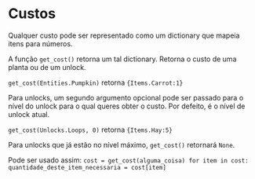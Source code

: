 # Custos
Qualquer custo pode ser representado como um dictionary que mapeia itens para números.

A função `get_cost()` retorna um tal dictionary. Retorna o custo de uma planta ou de um unlock.

`get_cost(Entities.Pumpkin)`
retorna `{Items.Carrot:1}`

Para unlocks, um segundo argumento opcional pode ser passado para o nível do unlock para o qual queres obter o custo. Por defeito, é o nível de unlock atual.

`get_cost(Unlocks.Loops, 0)`
retorna `{Items.Hay:5}`

Para unlocks que já estão no nível máximo, `get_cost()` retornará `None`.

Pode ser usado assim:
`cost = get_cost(alguma_coisa)
for item in cost:
	quantidade_deste_item_necessaria = cost[item]`
